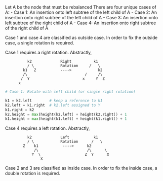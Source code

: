 
Let A be the node that must be rebalanced
There are four unique cases of A:
    - Case 1: An insertion onto left subtree of the left child of A
    - Case 2: An insertion onto right subtree of the left child of A
    - Case 3: An insertion onto left subtree of the right child of A
    - Case 4: An insertion onto right subtree of the right child of A

Case 1 and case 4 are classified as outside case. In order to fix the outside
case, a single rotation is required.

Case 1 requires a right rotation. Abstractly,
```
          k2             Right          k1
          / \            Rotation     /   \  
        k1   Z           ---->            k2
        /\                          /     /\
       /  Y                        x     Y  Z
      x
```
```python
# Case 1: Rotate with left child (or single right rotation)

k1 = k2.left        # keep a reference to k1
k2.left = k1.right  # k2.left assigned to Y
k1.right = k2       
k2.height = max(height(k2.left) + height(k2.right)) + 1 
k1.height = max(height(k1.left) + height(k1.right)) + 1
```
Case 4 requires a left rotation. Abstractly, 
```
          k2             Left           k1
          / \            Rotation      /   \  
        Z    k1           ---->      k2     
             /\                      /\      \
            Y  \                    Z  Y      X  
                X
```

Case 2 and 3 are classified as inside case. In order to fix the inside case, a
double rotation is required.


